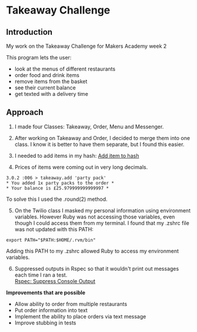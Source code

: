 Takeaway Challenge
==================
Introduction
---------

My work on the Takeaway Challenge for Makers Academy week 2

This program lets the user:
- look at the menus of different restaurants
- order food and drink items 
- remove items from the basket
- see their current balance
- get texted with a delivery time

Approach
-------
1. I made four Classes: Takeaway, Order, Menu and Messenger.

2. After working on Takeaway and Order, I decided to merge them into one class.  I know it is better to have them separate, but I found this easier.

3. I needed to add items in my hash: [Add item to hash ](https://stackoverflow.com/questions/9571768/how-to-add-new-item-to-hash)

4. Prices of items were coming out in very long decimals.  
```
3.0.2 :006 > takeaway.add 'party pack'
* You added 1x party packs to the order *
* Your balance is £25.979999999999997 *
```
To solve this I used the .round(2) method.

5. On the Twilio class I masked my personal information using environment variables.  However Ruby was not accessing those variables, even though I could access them from my terminal.  I found that my .zshrc file was not updated with this PATH:

```
export PATH="$PATH:$HOME/.rvm/bin"
```
Adding this PATH to my .zshrc allowed Ruby to access my environment variables.


6. Suppressed outputs in Rspec so that it wouldn't print out messages each time I ran a test.  
[Rspec: Suppress Console Output ](https://stackoverflow.com/questions/15430551/suppress-console-output-during-rspec-tests)

**Improvements that are possible**

* Allow ability to order from multiple restaurants
* Put order information into text 
* Implement the ability to place orders via text message
* Improve stubbing in tests
